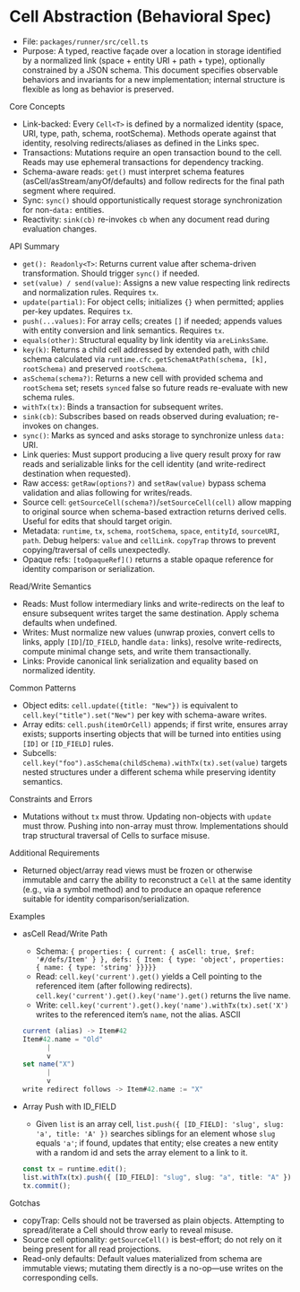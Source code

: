 # Cell Abstraction (Behavioral Spec)

- File: `packages/runner/src/cell.ts`
- Purpose: A typed, reactive façade over a location in storage identified by a
  normalized link (space + entity URI + path + type), optionally constrained by
  a JSON schema. This document specifies observable behaviors and invariants for
  a new implementation; internal structure is flexible as long as behavior is
  preserved.

Core Concepts

- Link-backed: Every `Cell<T>` is defined by a normalized identity (space, URI,
  type, path, schema, rootSchema). Methods operate against that identity,
  resolving redirects/aliases as defined in the Links spec.
- Transactions: Mutations require an open transaction bound to the cell. Reads
  may use ephemeral transactions for dependency tracking.
- Schema-aware reads: `get()` must interpret schema features
  (asCell/asStream/anyOf/defaults) and follow redirects for the final path
  segment where required.
- Sync: `sync()` should opportunistically request storage synchronization for
  non-`data:` entities.
- Reactivity: `sink(cb)` re-invokes `cb` when any document read during
  evaluation changes.

API Summary

- `get(): Readonly<T>`: Returns current value after schema-driven
  transformation. Should trigger `sync()` if needed.
- `set(value) / send(value)`: Assigns a new value respecting link redirects and
  normalization rules. Requires `tx`.
- `update(partial)`: For object cells; initializes `{}` when permitted; applies
  per-key updates. Requires `tx`.
- `push(...values)`: For array cells; creates `[]` if needed; appends values
  with entity conversion and link semantics. Requires `tx`.
- `equals(other)`: Structural equality by link identity via `areLinksSame`.
- `key(k)`: Returns a child cell addressed by extended path, with child schema
  calculated via `runtime.cfc.getSchemaAtPath(schema, [k], rootSchema)` and
  preserved `rootSchema`.
- `asSchema(schema?)`: Returns a new cell with provided schema and `rootSchema`
  set; resets `synced` false so future reads re-evaluate with new schema rules.
- `withTx(tx)`: Binds a transaction for subsequent writes.
- `sink(cb)`: Subscribes based on reads observed during evaluation; re-invokes
  on changes.
- `sync()`: Marks as synced and asks storage to synchronize unless `data:` URI.
- Link queries: Must support producing a live query result proxy for raw reads
  and serializable links for the cell identity (and write-redirect destination
  when requested).
- Raw access: `getRaw(options?)` and `setRaw(value)` bypass schema validation
  and alias following for writes/reads.
- Source cell: `getSourceCell(schema?)`/`setSourceCell(cell)` allow mapping to
  original source when schema-based extraction returns derived cells. Useful for
  edits that should target origin.
- Metadata: `runtime`, `tx`, `schema`, `rootSchema`, `space`, `entityId`,
  `sourceURI`, `path`. Debug helpers: `value` and `cellLink`. `copyTrap` throws
  to prevent copying/traversal of cells unexpectedly.
- Opaque refs: `[toOpaqueRef]()` returns a stable opaque reference for identity
  comparison or serialization.

Read/Write Semantics

- Reads: Must follow intermediary links and write-redirects on the leaf to
  ensure subsequent writes target the same destination. Apply schema defaults
  when undefined.
- Writes: Must normalize new values (unwrap proxies, convert cells to links,
  apply `[ID]`/`ID_FIELD`, handle `data:` links), resolve write-redirects,
  compute minimal change sets, and write them transactionally.
- Links: Provide canonical link serialization and equality based on normalized
  identity.

Common Patterns

- Object edits: `cell.update({title: "New"})` is equivalent to
  `cell.key("title").set("New")` per key with schema-aware writes.
- Array edits: `cell.push(itemOrCell)` appends; if first write, ensures array
  exists; supports inserting objects that will be turned into entities using
  `[ID]` or `[ID_FIELD]` rules.
- Subcells: `cell.key("foo").asSchema(childSchema).withTx(tx).set(value)`
  targets nested structures under a different schema while preserving identity
  semantics.

Constraints and Errors

- Mutations without `tx` must throw. Updating non-objects with `update` must
  throw. Pushing into non-array must throw. Implementations should trap
  structural traversal of Cells to surface misuse.

Additional Requirements

- Returned object/array read views must be frozen or otherwise immutable and
  carry the ability to reconstruct a `Cell` at the same identity (e.g., via a
  symbol method) and to produce an opaque reference suitable for identity
  comparison/serialization.

Examples

- asCell Read/Write Path
  - Schema:
    `{ properties: { current: { asCell: true, $ref: '#/defs/Item' } }, defs: { Item: { type: 'object', properties: { name: { type: 'string' }}}}}`
  - Read: `cell.key('current').get()` yields a Cell pointing to the referenced
    item (after following redirects).
    `cell.key('current').get().key('name').get()` returns the live name.
  - Write: `cell.key('current').get().key('name').withTx(tx).set('X')` writes to
    the referenced item’s `name`, not the alias. ASCII

  ```ts
  current (alias) -> Item#42
  Item#42.name = "Old"
        |
        v
  set name("X")
        |
        v
  write redirect follows -> Item#42.name := "X"
  ```

- Array Push with ID_FIELD
  - Given `list` is an array cell,
    `list.push({ [ID_FIELD]: 'slug', slug: 'a', title: 'A' })` searches siblings
    for an element whose `slug` equals `'a'`; if found, updates that entity;
    else creates a new entity with a random id and sets the array element to a
    link to it.

  ```ts
  const tx = runtime.edit();
  list.withTx(tx).push({ [ID_FIELD]: "slug", slug: "a", title: "A" });
  tx.commit();
  ```

Gotchas

- copyTrap: Cells should not be traversed as plain objects. Attempting to
  spread/iterate a Cell should throw early to reveal misuse.
- Source cell optionality: `getSourceCell()` is best-effort; do not rely on it
  being present for all read projections.
- Read-only defaults: Default values materialized from schema are immutable
  views; mutating them directly is a no-op—use writes on the corresponding
  cells.
